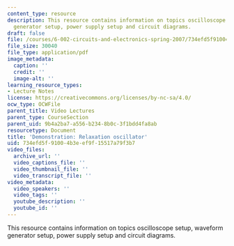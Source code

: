 ```yaml
---
content_type: resource
description: This resource contains information on topics oscilloscope setup, waveform
  generator setup, power supply setup and circuit diagrams.
draft: false
file: /courses/6-002-circuits-and-electronics-spring-2007/734efd5f91004b3eef9f15517a79f3b7_demo_21rp.pdf
file_size: 30040
file_type: application/pdf
image_metadata:
  caption: ''
  credit: ''
  image-alt: ''
learning_resource_types:
- Lecture Notes
license: https://creativecommons.org/licenses/by-nc-sa/4.0/
ocw_type: OCWFile
parent_title: Video Lectures
parent_type: CourseSection
parent_uid: 9b4a2ba7-a556-b234-8b0c-3f1bdd4fa8ab
resourcetype: Document
title: 'Demonstration: Relaxation oscillator'
uid: 734efd5f-9100-4b3e-ef9f-15517a79f3b7
video_files:
  archive_url: ''
  video_captions_file: ''
  video_thumbnail_file: ''
  video_transcript_file: ''
video_metadata:
  video_speakers: ''
  video_tags: ''
  youtube_description: ''
  youtube_id: ''
---
```

This resource contains information on topics oscilloscope setup, waveform generator setup, power supply setup and circuit diagrams.